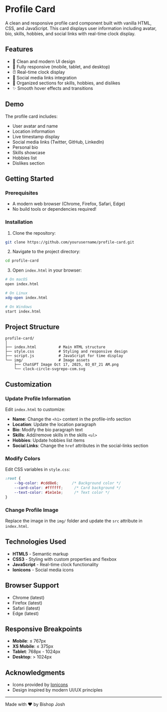 # Profile Card

A clean and responsive profile card component built with vanilla HTML, CSS, and JavaScript. This card displays user information including avatar, bio, skills, hobbies, and social links with real-time clock display.

## Features

- 🎨 Clean and modern UI design
- 📱 Fully responsive (mobile, tablet, and desktop)
- ⏰ Real-time clock display
- 🔗 Social media links integration
- 🎯 Organized sections for skills, hobbies, and dislikes
- ✨ Smooth hover effects and transitions

## Demo

The profile card includes:
- User avatar and name
- Location information
- Live timestamp display
- Social media links (Twitter, GitHub, LinkedIn)
- Personal bio
- Skills showcase
- Hobbies list
- Dislikes section

## Getting Started

### Prerequisites

- A modern web browser (Chrome, Firefox, Safari, Edge)
- No build tools or dependencies required!

### Installation

1. Clone the repository:
```bash
git clone https://github.com/yourusername/profile-card.git
```

2. Navigate to the project directory:
```bash
cd profile-card
```

3. Open `index.html` in your browser:
```bash
# On macOS
open index.html

# On Linux
xdg-open index.html

# On Windows
start index.html
```

## Project Structure

```
profile-card/
│
├── index.html          # Main HTML structure
├── style.css           # Styling and responsive design
├── script.js           # JavaScript for time display
└── img/                # Image assets
    ├── ChatGPT Image Oct 17, 2025, 03_07_21 AM.png
    └── clock-circle-svgrepo-com.svg
```

## Customization

### Update Profile Information

Edit `index.html` to customize:
- **Name**: Change the `<h1>` content in the profile-info section
- **Location**: Update the location paragraph
- **Bio**: Modify the bio paragraph text
- **Skills**: Add/remove skills in the skills `<ul>`
- **Hobbies**: Update hobbies list items
- **Social Links**: Change the `href` attributes in the social-links section

### Modify Colors

Edit CSS variables in `style.css`:
```css
:root {
    --bg-color: #cdd8e6;      /* Background color */
    --card-color: #ffffff;     /* Card background */
    --text-color: #1e1e1e;     /* Text color */
}
```

### Change Profile Image

Replace the image in the `img/` folder and update the `src` attribute in `index.html`.

## Technologies Used

- **HTML5** - Semantic markup
- **CSS3** - Styling with custom properties and flexbox
- **JavaScript** - Real-time clock functionality
- **Ionicons** - Social media icons

## Browser Support

- Chrome (latest)
- Firefox (latest)
- Safari (latest)
- Edge (latest)

## Responsive Breakpoints

- **Mobile**: ≤ 767px
- **XS Mobile**: ≤ 375px
- **Tablet**: 768px - 1024px
- **Desktop**: > 1024px

## Acknowledgments

- Icons provided by [Ionicons](https://ionic.io/ionicons)
- Design inspired by modern UI/UX principles

---

Made with ❤️ by Bishop Josh
